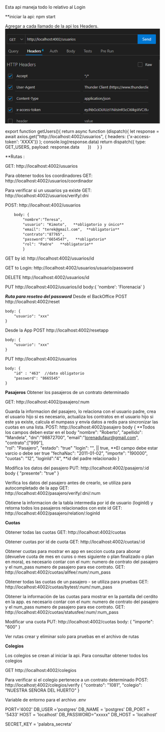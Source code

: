 Esta api maneja todo lo relativo al Login


**iniciar la api: npm start


Agregar a cada llamado de la api los Headers. 
![Alt text](image.png)

export function getUsers(){
    return async function (dispatch){
        let response = await axios.get("http://localhost:4002/usuarios", {
            headers: {'x-access-token': 'XXXX'}} );
        console.log(response.data)
        return dispatch({
            type: GET_USERS,
            payload: response.data
        })
    }
}


**Rutas :


GET: http://localhost:4002/usuarios 


Para obtener todos los coordinadores
GET: http://localhost:4002/usuarios/coordinador


Para verificar si un usuarios ya existe 
GET: http://localhost:4002/usuarios/verify/:dni


POST: http://localhost:4002/usuarios 


        body: {
            "nombre":"Teresa",
            "usuario": "Kimoto",   **obligatorio y único**
            "email": "terek@gmail.com",  **obligatorio**
            "contrato":"87765",
            "password":"6654547",   **obligatorio*
            "rol": "Padre"   **obligatorio**
            }


GET by id: http://localhost:4002/usuarios/id


GET to Login: http://localhost:4002/usuarios/usuario/password

DELETE http://localhost:4002/usuarios/id

PUT http://localhost:4002/usuarios/id
    body:{
        'nombre': 'Florenacia'
    }


***Ruta para reseteo del password***
Desde el BackOffice
POST http://localhost:4002/reset

    body: { 
        "usuario": "xxx"
    }

Desde la App
POST http://localhost:4002/resetapp

    body: { 
        "usuario": "xxx"
    }

PUT http://localhost:4002/usuarios

    body: { 
        "id" : "463"  //dato obligatorio
        "password": "8665545"
    }


**Pasajeros**
Obtener los pasajeros de un contrato determinado

GET: http://localhost:4002/pasajero/:num

Guarda la informacion del pasajero, lo relaciona con el usuario padre, crea el usuario hijo si es necesario, actualiza los contratos en el usuario hijo si este ya existe, calcula el numpass y envía datos a redis para sincronizar las cuotas en una lista.
POST: http://localhost:4002/pasajero
    body {  **Todos los campos deben estar en el body
  "nombre": "Roberto",
  "apellido": "Mandela",
  "dni":"98872700", 
  "email":"lorenadufaur@gmail.com",
  "contrato":["999"],   
  "rol": "Pasajero",
  "estado": "true"
  "login": "", || true, **El campo debe estar varcio o debe ser true
  "fechaNac": "2011-01-02",
  "importe": "190000",
  "cuotas": "12",
  "loginId":"4",   **id del padre relacionado
    }

Modifica los datos del pasajero
PUT: http://localhost:4002/pasajero/:id   
    body {
        "presente": "true"
    }

Verifica los datos del pasajero antes de crearlo, se utiliza para autocompletado de la app
GET: http://localhost:4002/pasajero/verify/:dni/:num
    

Obtiene la informacion de la tabla intermedia por id de usuario (loginId) y retorna todos los pasajeros relacionados con este id
GET: http://localhost:4002/pasajero/relation/:loginId

**Cuotas**

Obtener todas las cuotas
GET: http://localhost:4002/cuotas


Obtener cuotas por id de cuota
GET: http://localhost:4002/cuotas/:id


Obtener cuotas para mostrar en app en seccion cuota para abonar (devuelve cuota de mes en curos o mes siguiente o plan finalizado o plan en mora), es necesario contar con el num: numero de contrato del pasajero y el num_pass numero de pasajero para ese contrato. 
GET: http://localhost:4002/cuotas/allfee/:num/:num_pass


Obtener todas las cuotas de un pasajero - se utiliza para pruebas
GET: http://localhost:4002/cuotas/bytest/:num/:num_pass

Obtener la información de las cuotas para mostrar en la pantalla del cerdito en la app. es necesario contar con el num: numero de contrato del pasajero y el num_pass numero de pasajero para ese contrato. 
GET: http://localhost:4002/cuotas/statusfee/:num/:num_pass


Modificar una cuota
PUT: http://localhost:4002/cuotas
body: {
    "importe": "600"
}

Ver rutas crear y eliminar solo para pruebas en el archivo de rutas

**Colegios**

Los colegios se crean al iniciar la api.
Para consultar obtener todos los colegios

GET http://localhost:4002/colegios


Para verificar si el colegio pertenece a un contrato determinado
POST: http://localhost:4002/colegios/verify
{
  "contrato": "1081",
  "colegio": "NUESTRA SEÑORA DEL HUERTO"
}


Variable de entorno para el archivo .env


PORT='4002'
DB_USER ='postgres'
DB_NAME = 'postgres'
DB_PORT = '5433'
HOST = 'localhost'
DB_PASSWORD="xxxxx"
DB_HOST = 'localhost'

SECRET_KEY = 'palabra_secreta'

